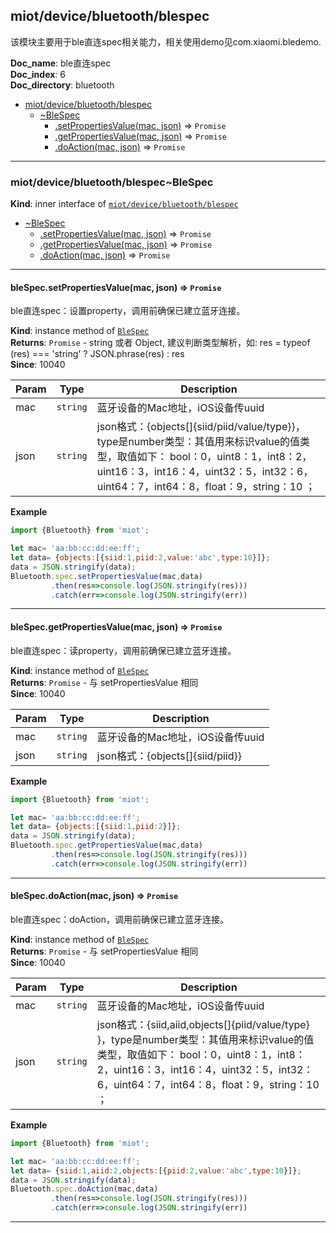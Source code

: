 <a name="module_miot/device/bluetooth/blespec"></a>

## miot/device/bluetooth/blespec
该模块主要用于ble直连spec相关能力，相关使用demo见com.xiaomi.bledemo.

**Doc_name**: ble直连spec  
**Doc_index**: 6  
**Doc_directory**: bluetooth  

* [miot/device/bluetooth/blespec](#module_miot/device/bluetooth/blespec)
    * [~BleSpec](#module_miot/device/bluetooth/blespec..BleSpec)
        * [.setPropertiesValue(mac, json)](#module_miot/device/bluetooth/blespec..BleSpec+setPropertiesValue) ⇒ <code>Promise</code>
        * [.getPropertiesValue(mac, json)](#module_miot/device/bluetooth/blespec..BleSpec+getPropertiesValue) ⇒ <code>Promise</code>
        * [.doAction(mac, json)](#module_miot/device/bluetooth/blespec..BleSpec+doAction) ⇒ <code>Promise</code>


* * *

<a name="module_miot/device/bluetooth/blespec..BleSpec"></a>

### miot/device/bluetooth/blespec~BleSpec
**Kind**: inner interface of [<code>miot/device/bluetooth/blespec</code>](#module_miot/device/bluetooth/blespec)  

* [~BleSpec](#module_miot/device/bluetooth/blespec..BleSpec)
    * [.setPropertiesValue(mac, json)](#module_miot/device/bluetooth/blespec..BleSpec+setPropertiesValue) ⇒ <code>Promise</code>
    * [.getPropertiesValue(mac, json)](#module_miot/device/bluetooth/blespec..BleSpec+getPropertiesValue) ⇒ <code>Promise</code>
    * [.doAction(mac, json)](#module_miot/device/bluetooth/blespec..BleSpec+doAction) ⇒ <code>Promise</code>


* * *

<a name="module_miot/device/bluetooth/blespec..BleSpec+setPropertiesValue"></a>

#### bleSpec.setPropertiesValue(mac, json) ⇒ <code>Promise</code>
ble直连spec：设置property，调用前确保已建立蓝牙连接。

**Kind**: instance method of [<code>BleSpec</code>](#module_miot/device/bluetooth/blespec..BleSpec)  
**Returns**: <code>Promise</code> - string 或者 Object, 建议判断类型解析，如: res = typeof (res) === 'string' ? JSON.phrase(res) : res  
**Since**: 10040  

| Param | Type | Description |
| --- | --- | --- |
| mac | <code>string</code> | 蓝牙设备的Mac地址，iOS设备传uuid |
| json | <code>string</code> | json格式：{objects[]{siid/piid/value/type}}，type是number类型：其值用来标识value的值类型，取值如下： bool：0，uint8：1，int8：2，uint16：3，int16：4，uint32：5，int32：6，uint64：7，int64：8，float：9，string：10 ； |

**Example**  
```js
import {Bluetooth} from 'miot';

let mac= 'aa:bb:cc:dd:ee:ff';
let data= {objects:[{siid:1,piid:2,value:'abc',type:10}]};
data = JSON.stringify(data);
Bluetooth.spec.setPropertiesValue(mac,data)
         .then(res=>console.log(JSON.stringify(res)))
         .catch(err=>console.log(JSON.stringify(err))
```

* * *

<a name="module_miot/device/bluetooth/blespec..BleSpec+getPropertiesValue"></a>

#### bleSpec.getPropertiesValue(mac, json) ⇒ <code>Promise</code>
ble直连spec：读property，调用前确保已建立蓝牙连接。

**Kind**: instance method of [<code>BleSpec</code>](#module_miot/device/bluetooth/blespec..BleSpec)  
**Returns**: <code>Promise</code> - 与 setPropertiesValue 相同  
**Since**: 10040  

| Param | Type | Description |
| --- | --- | --- |
| mac | <code>string</code> | 蓝牙设备的Mac地址，iOS设备传uuid |
| json | <code>string</code> | json格式：{objects[]{siid/piid}} |

**Example**  
```js
import {Bluetooth} from 'miot';

let mac= 'aa:bb:cc:dd:ee:ff';
let data= {objects:[{siid:1,piid:2}]};
data = JSON.stringify(data);
Bluetooth.spec.getPropertiesValue(mac,data)
         .then(res=>console.log(JSON.stringify(res)))
         .catch(err=>console.log(JSON.stringify(err))
```

* * *

<a name="module_miot/device/bluetooth/blespec..BleSpec+doAction"></a>

#### bleSpec.doAction(mac, json) ⇒ <code>Promise</code>
ble直连spec：doAction，调用前确保已建立蓝牙连接。

**Kind**: instance method of [<code>BleSpec</code>](#module_miot/device/bluetooth/blespec..BleSpec)  
**Returns**: <code>Promise</code> - 与 setPropertiesValue 相同  
**Since**: 10040  

| Param | Type | Description |
| --- | --- | --- |
| mac | <code>string</code> | 蓝牙设备的Mac地址，iOS设备传uuid |
| json | <code>string</code> | json格式：{siid,aiid,objects[]{piid/value/type} }，type是number类型：其值用来标识value的值类型，取值如下： bool：0，uint8：1，int8：2，uint16：3，int16：4，uint32：5，int32：6，uint64：7，int64：8，float：9，string：10 ； |

**Example**  
```js
import {Bluetooth} from 'miot';

let mac= 'aa:bb:cc:dd:ee:ff';
let data= {siid:1,aiid:2,objects:[{piid:2,value:'abc',type:10}]};
data = JSON.stringify(data);
Bluetooth.spec.doAction(mac,data)
         .then(res=>console.log(JSON.stringify(res)))
         .catch(err=>console.log(JSON.stringify(err))
```

* * *

